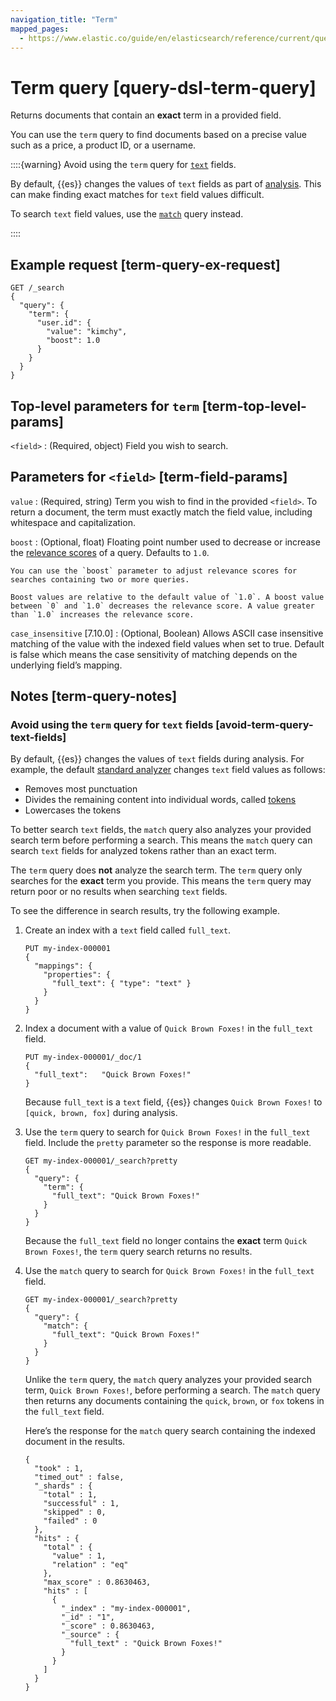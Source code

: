 ```yaml
---
navigation_title: "Term"
mapped_pages:
  - https://www.elastic.co/guide/en/elasticsearch/reference/current/query-dsl-term-query.html
---
```


# Term query [query-dsl-term-query]


Returns documents that contain an **exact** term in a provided field.

You can use the `term` query to find documents based on a precise value such as a price, a product ID, or a username.

::::{warning}
Avoid using the `term` query for [`text`](/reference/elasticsearch/mapping-reference/text.md) fields.

By default, {{es}} changes the values of `text` fields as part of [analysis](docs-content://manage-data/data-store/text-analysis.md). This can make finding exact matches for `text` field values difficult.

To search `text` field values, use the [`match`](/reference/query-languages/query-dsl/query-dsl-match-query.md) query instead.

::::


## Example request [term-query-ex-request]

```console
GET /_search
{
  "query": {
    "term": {
      "user.id": {
        "value": "kimchy",
        "boost": 1.0
      }
    }
  }
}
```


## Top-level parameters for `term` [term-top-level-params]

`<field>`
:   (Required, object) Field you wish to search.


## Parameters for `<field>` [term-field-params]

`value`
:   (Required, string) Term you wish to find in the provided `<field>`. To return a document, the term must exactly match the field value, including whitespace and capitalization.

`boost`
:   (Optional, float) Floating point number used to decrease or increase the [relevance scores](/reference/query-languages/query-dsl/query-filter-context.md#relevance-scores) of a query. Defaults to `1.0`.

    You can use the `boost` parameter to adjust relevance scores for searches containing two or more queries.

    Boost values are relative to the default value of `1.0`. A boost value between `0` and `1.0` decreases the relevance score. A value greater than `1.0` increases the relevance score.


`case_insensitive` [7.10.0]
:   (Optional, Boolean) Allows ASCII case insensitive matching of the value with the indexed field values when set to true. Default is false which means the case sensitivity of matching depends on the underlying field’s mapping.


## Notes [term-query-notes]

### Avoid using the `term` query for `text` fields [avoid-term-query-text-fields]

By default, {{es}} changes the values of `text` fields during analysis. For example, the default [standard analyzer](/reference/data-analysis/text-analysis/analysis-standard-analyzer.md) changes `text` field values as follows:

* Removes most punctuation
* Divides the remaining content into individual words, called [tokens](/reference/data-analysis/text-analysis/tokenizer-reference.md)
* Lowercases the tokens

To better search `text` fields, the `match` query also analyzes your provided search term before performing a search. This means the `match` query can search `text` fields for analyzed tokens rather than an exact term.

The `term` query does **not** analyze the search term. The `term` query only searches for the **exact** term you provide. This means the `term` query may return poor or no results when searching `text` fields.

To see the difference in search results, try the following example.

1. Create an index with a `text` field called `full_text`.

    ```console
    PUT my-index-000001
    {
      "mappings": {
        "properties": {
          "full_text": { "type": "text" }
        }
      }
    }
    ```

2. Index a document with a value of `Quick Brown Foxes!` in the `full_text` field.

    ```console
    PUT my-index-000001/_doc/1
    {
      "full_text":   "Quick Brown Foxes!"
    }
    ```

    Because `full_text` is a `text` field, {{es}} changes `Quick Brown Foxes!` to `[quick, brown, fox]` during analysis.

3. Use the `term` query to search for `Quick Brown Foxes!` in the `full_text` field. Include the `pretty` parameter so the response is more readable.

    ```console
    GET my-index-000001/_search?pretty
    {
      "query": {
        "term": {
          "full_text": "Quick Brown Foxes!"
        }
      }
    }
    ```

    Because the `full_text` field no longer contains the **exact** term `Quick Brown Foxes!`, the `term` query search returns no results.

4. Use the `match` query to search for `Quick Brown Foxes!` in the `full_text` field.

    ```console
    GET my-index-000001/_search?pretty
    {
      "query": {
        "match": {
          "full_text": "Quick Brown Foxes!"
        }
      }
    }
    ```

    Unlike the `term` query, the `match` query analyzes your provided search term, `Quick Brown Foxes!`, before performing a search. The `match` query then returns any documents containing the `quick`, `brown`, or `fox` tokens in the `full_text` field.

    Here’s the response for the `match` query search containing the indexed document in the results.

    ```console-result
    {
      "took" : 1,
      "timed_out" : false,
      "_shards" : {
        "total" : 1,
        "successful" : 1,
        "skipped" : 0,
        "failed" : 0
      },
      "hits" : {
        "total" : {
          "value" : 1,
          "relation" : "eq"
        },
        "max_score" : 0.8630463,
        "hits" : [
          {
            "_index" : "my-index-000001",
            "_id" : "1",
            "_score" : 0.8630463,
            "_source" : {
              "full_text" : "Quick Brown Foxes!"
            }
          }
        ]
      }
    }
    ```




